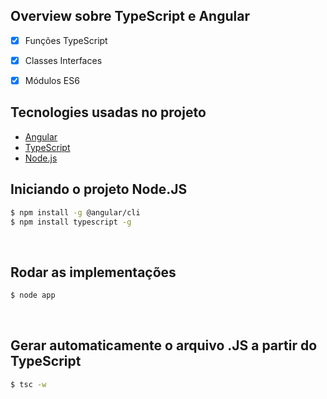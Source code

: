 ## Overview sobre TypeScript e Angular

- [x] Funções TypeScript
- [x] Classes Interfaces
- [x] Módulos ES6


## Tecnologies usadas no projeto

- [Angular](https://angular.io/)
- [TypeScript](https://www.typescriptlang.org/)
- [Node.js](https://nodejs.org/en/)

## Iniciando o projeto **Node.JS**

```bash
$ npm install -g @angular/cli
$ npm install typescript -g
```
<br/>

## Rodar as implementações

```bash
$ node app
```
<br/>

## Gerar automaticamente o arquivo .JS a partir do TypeScript

```bash
$ tsc -w
```
<br/>
